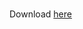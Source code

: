 
<br>

Download <a download="Cheng_Cindy_cv2021.pdf" href="https://syncandshare.lrz.de/getlink/fi59Z6gH1BwKXAXDwrJ3dk/cindycheng_cv2022.pdf">here</a>  

